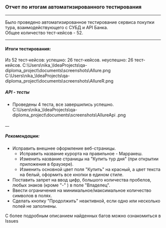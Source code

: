 ### Отчет по итогам автоматизированного тестирования
___
Было проведено автоматизированное тестирование сервиса покупки тура, взаимодействующего с СУБД и API Банка.  
Общее количество тест-кейсов - 52.
___
#### Итоги тестирования:
Из 52 тест-кейсов:
успешно: 26 тест-кейсов.
неуспешно: 26 тест-кейсов.
C:\Users\nika_\IdeaProjects\qa-diploma_project\documents\screenshots\Allure.png
C:\Users\nika_\IdeaProjects\qa-diploma_project\documents\screenshots\AllureR.png
##### API - тесты

* Проведены 4 теста, все завершились успешно.  
  C:\Users\nika_\IdeaProjects\qa-diploma_project\documents\screenshots\AllureApi .png

__
##### Рекомендации:
* Исправить внешнее оформление веб-страницы.
    * Исправить название курорта на правильное - Марракеш.
    * Изменить название страницы на "Купить тур дня" (при открытии приложения в браузере).
    * Изменить основной цвет поля "Купить" на красный, а цвет текста на белый, оформить все кнопки в едином стиле.
* Поставить запрет на ввод цифр, большого количества пробелов, любых знаков (кроме "-" ) в поле "Владелец".
* Ввести ограничения на минимальное/максимальное количество символов в полях.
* Сделать кнопку "Продолжить" неактивной, если одно или несколько полей не заполнены.


С более подробным описанием найденных багов можно ознакомиться в Issues 
